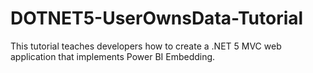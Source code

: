 # DOTNET5-UserOwnsData-Tutorial
This tutorial teaches developers how to create a .NET 5 MVC web application that implements Power BI Embedding. 
